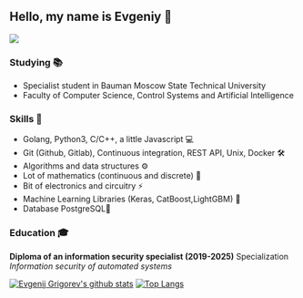 ## Hello, my name is Evgeniy 🤗
![](https://komarev.com/ghpvc/?username=Evgengrmit&color=blueviolet)
### Studying 📚 
* Specialist student in Bauman Moscow State Technical University 
* Faculty of Computer Science, Control Systems and Artificial Intelligence

### Skills 🥇
* Golang, Python3, C/C++, a little Javascript 💻
* Git (Github, Gitlab), Continuous integration, REST API, Unix, Docker 🛠
* Algorithms and data structures ⚙️
* Lot of mathematics (continuous and discrete) 🎲
* Bit of electronics and circuitry ⚡️
* Machine Learning Libraries (Keras, CatBoost,LightGBM) 🧠
* Database PostgreSQL🐘 
### Education 🎓
**Diploma of an information security specialist (2019-2025)**
Specialization *Information security of automated systems*

[![Evgenij Grigorev's github stats](https://github-readme-stats.vercel.app/api?username=Evgengrmit&count_private=true&show_icons=true)](https://github.com/anuraghazra/github-readme-stats)
[![Top Langs](https://github-readme-stats.vercel.app/api/top-langs/?username=Evgengrmit&layout=compact)](https://github.com/anuraghazra/github-readme-stats)


